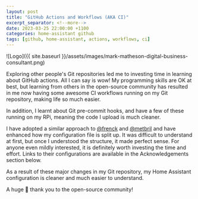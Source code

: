 ```yaml
---
layout: post
title: "GitHub Actions and Workflows (AKA CI)"
excerpt_separator: <!--more-->
date: 2023-03-25 22:00:00 +1100
categories: home-assistant github
tags: [github, home-assistant, actions, workflows, ci]
---
```


![Logo]({{ site.baseurl }}/assets/images/mark-matheson-digital-business-consultant.png)

Exploring other people's Git repositories led me to investing time in learning about GitHub actions. All I can say is wow! My programming skills are OK at best, but learning from others in the open-source community has resulted in me now having some awesome CI workflows running on my Git repository, making life so much easier.

<!--more-->

In addition, I learnt about Git pre-commit hooks, and have a few of these running on my RPi, meaning the code I upload is much cleaner.

I have adopted a similar approach to [@frenck](https://github.com/frenck) and [@metbril](https://github.com/metbrill) and have enhanced how my configuration file is split up. It was difficult to understand at first, but once I understood the structure, it made perfect sense. For anyone even mildly interested, it is definitely worth investing the time and effort. Links to their configurations are available in the Acknowledgements section below.

As a result of these major changes in my Git repository, my Home Assistant configuration is cleaner and much easier to understand.

A huge 🙏 thank you to the open-source community!
